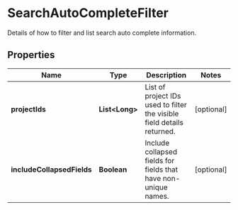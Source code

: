 

# SearchAutoCompleteFilter

Details of how to filter and list search auto complete information.

## Properties

| Name | Type | Description | Notes |
|------------ | ------------- | ------------- | -------------|
|**projectIds** | **List&lt;Long&gt;** | List of project IDs used to filter the visible field details returned. |  [optional] |
|**includeCollapsedFields** | **Boolean** | Include collapsed fields for fields that have non-unique names. |  [optional] |



